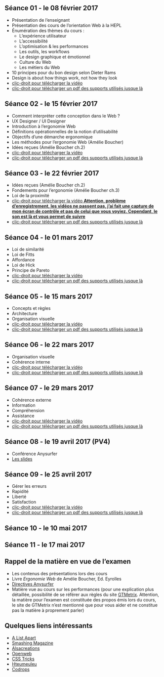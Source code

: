 
## Séance 01 - le 08 février 2017

- Présentation de l’enseignant
- Présentation des cours de l’orientation Web à la HEPL
- Énumération des thèmes du cours :
	- L’expérience utilisateur
	- L’accessibilité
	- L’optimisation & les performances
	- Les outils, les workflows
	- Le design graphique et émotionnel
	- Culture du Web
	- Les métiers du Web
- 10 principes pour du bon design selon Dieter Rams
- Design is about how things work, not how they look
- [clic-droit pour télécharger la vidéo](http://www.domy.be/design-web/2017/cours1.mp4)
- [clic-droit pour télécharger un pdf des supports utilisés jusque là](http://www.domy.be/design-web/2017/sc01.pdf)

## Séance 02 - le 15 février 2017

- Comment interpréter cette conception dans le Web ?
- UX Designer / UI Designer
- Introduction à l’ergonomie Web
- Définitions opérationnelles de la notion d’utilisabilité
- Objectifs d’une démarche ergonomique
- Les méthodes pour l’ergonomie Web (Amélie Boucher)
- Idées reçues (Amélie Boucher ch.2)
- [clic-droit pour télécharger la vidéo](http://www.domy.be/design-web/2017/cours2.mp4)
- [clic-droit pour télécharger un pdf des supports utilisés jusque là](http://www.domy.be/design-web/2017/sc02.pdf)

## Séance 03 - le 22 février 2017

- Idées reçues (Amélie Boucher ch.2)
- Fondements pour l’ergonomie (Amélie Boucher ch.3)
- Loi de la proximité
- [clic-droit pour télécharger la vidéo __Attention, problème d’enregistrement, les vidéos ne passent pas, j’ai fait une capture de mon écran de contrôle et pas de celui que vous voyiez. Cependant, le son est là et vous permet de suivre__](http://www.domy.be/design-web/2017/cours3.mp4)
- [clic-droit pour télécharger un pdf des supports utilisés jusque là](http://www.domy.be/design-web/2017/sc03.pdf)

## Séance 04 - le 01 mars 2017

- Loi de similarité
- Loi de Fitts
- Affordance
- Loi de Hick
- Principe de Pareto
- [clic-droit pour télécharger la vidéo](http://www.domy.be/design-web/2017/cours4.mp4)
- [clic-droit pour télécharger un pdf des supports utilisés jusque là](http://www.domy.be/design-web/2017/sc04.pdf)

## Séance 05 - le 15 mars 2017

- Concepts et règles
- Architecture
- Organisation visuelle
- [clic-droit pour télécharger la vidéo](http://www.domy.be/design-web/2017/cours5.mp4)
- [clic-droit pour télécharger un pdf des supports utilisés jusque là](http://www.domy.be/design-web/2017/sc05.pdf)

## Séance 06 - le 22 mars 2017

- Organisation visuelle
- Cohérence interne
- [clic-droit pour télécharger la vidéo](http://www.domy.be/design-web/2017/cours6.mp4)
- [clic-droit pour télécharger un pdf des supports utilisés jusque là](http://www.domy.be/design-web/2017/sc06.pdf)

## Séance 07 - le 29 mars 2017

- Cohérence externe
- Information
- Compréhension
- Assistance
- [clic-droit pour télécharger la vidéo](http://www.domy.be/design-web/2017/cours7.mp4)
- [clic-droit pour télécharger un pdf des supports utilisés jusque là](http://www.domy.be/design-web/2017/sc07.pdf)

## Séance 08 - le 19 avril 2017 (PV4)

- Conférence Anysurfer
- [Les slides](http://slides.anysurfer.be/reveal/tm2016_2017_fr.html#/)

## Séance 09 - le 25 avril 2017

- Gérer les erreurs
- Rapidité
- Liberté
- Satisfaction
- [clic-droit pour télécharger la vidéo](http://www.domy.be/design-web/2017/cours8.mp4)
- [clic-droit pour télécharger un pdf des supports utilisés jusque là](http://www.domy.be/design-web/2017/sc08.pdf)

## Séance 10 - le 10 mai 2017

## Séance 11 - le 17 mai 2017

## Rappel de la matière en vue de l’examen
- Les contenus des présentations lors des cours
- Livre *Ergonomie Web* de Amélie Boucher, Ed. Eyrolles
- [Directives Anysurfer](http://www.anysurfer.be/fr/en-pratique/directives)
- Matière vue au cours sur les performances (pour une explication plus détaillée, possibilité de se référer aux règles du site [GTMetrix](http://gtmetrix.com/recommendations.html). Attention, la matière pour l’examen est constituée des propos émis lors du cours, le site de GTMetrix n’est mentionné que pour vous aider et ne constitue pas la matière à proprement parler)

## Quelques liens intéressants
- [A List Apart](http://www.alistapart.com)
- [Smashing Magazine](http://www.smashingmagazine.com)
- [Alsacreations](http://www.alsacreations.com)
- [Openweb](http://openweb.eu.org)
- [CSS Tricks](http://www.css-tricks.com)
- [Hteumeuleu](http://www.hteumeuleu.fr)
- [Codrops](http://tympanus.net/codrops/)
